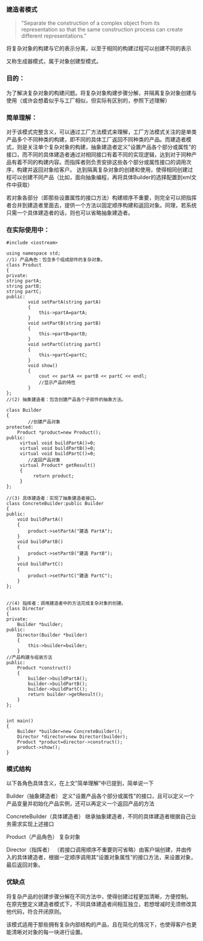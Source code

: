
### 建造者模式

 > "Separate the construction of a complex object from its representation so that the same construction process can create different representations."

将复杂对象的构建与它的表示分离，以至于相同的构建过程可以创建不同的表示

又称生成器模式，属于对象创建型模式。

### 目的：

为了解决复杂对象的构建问题。将复杂对象构建步骤分解，并隔离复杂对象创建与使用（或许会想着似乎与工厂相似，但实际有区别的，参照下述理解）

### 简单理解：

对于该模式完整含义，可以通过工厂方法模式来理解，工厂方法模式关注的是单类产品多个不同种类的构建，即不同的具体工厂返回不同种类的产品。而建造者模式，则是关注单个复杂对象的构建，抽象建造者定义"设置产品各个部分或属性"的接口，而不同的具体建造者通过对相同接口有着不同的实现逻辑，达到对于同种产品有着不同的构建内容。而指挥者则负责安排这些各个部分或属性接口的调用次序，构建并返回对象给客户。
达到隔离复杂对象的创建和使用，使得相同创建过程可以创建不同产品（比如，面向抽象编程，再将具体Builder的选择配置到xml文件中获取）

若对象各部分（即那些设置属性的接口方法）构建顺序不重要，则完全可以把指挥者合并到建造者里面去，提供一个方法以固定顺序构建和返回对象。同理，若系统只需一个具体建造者的话，则也可以省略抽象建造者。

### 在实际使用中：


```
#include <iostream>

using namespace std;
//1) 产品角色：包含多个组成部件的复杂对象。
class Product
{
private:
string partA;
string partB;
string partC;
public:
        void setPartA(string partA)
        {
            this->partA=partA;
        }
        void setPartB(string partB)
        {
            this->partB=partB;
        }
        void setPartC(string partC)
        {
            this->partC=partC;
        }
        void show()
        {
            cout << partA << partB << partC << endl;
            //显示产品的特性
        }
};
//(2) 抽象建造者：包含创建产品各个子部件的抽象方法。

class Builder
{
        //创建产品对象
protected:
    Product *product=new Product();
public:
     virtual void buildPartA()=0;
     virtual void buildPartB()=0;
     virtual void buildPartC()=0;
        //返回产品对象
     virtual Product* getResult()
     {
          return product;
     }
};

//(3) 具体建造者：实现了抽象建造者接口。
class ConcreteBuilder:public Builder
{
public:
    void buildPartA()
    {
        product->setPartA("建造 PartA");
    }
    void buildPartB()
    {
        product->setPartB("建造 PartB");
    }
    void buildPartC()
    {
        product->setPartC("建造 PartC");
    }
};


//(4) 指挥者：调用建造者中的方法完成复杂对象的创建。
class Director
{
private:
    Builder *builder;
public:
    Director(Builder *builder)
    {
        this->builder=builder;
    }
//产品构建与组装方法
public:
    Product *construct()
    {
        builder->buildPartA();
        builder->buildPartB();
        builder->buildPartC();
        return builder->getResult();
    }
};


int main()
{
    Builder *builder=new ConcreteBuilder();
    Director *director=new Director(builder);
    Product *product=director->construct();
    product->show();
}
```

### 模式结构


以下各角色具体含义，在上文“简单理解”中已提到，简单说一下

Builder（抽象建造者）
定义"设置产品各个部分或属性"的接口，且可以定义一个产品变量并初始化产品实例，还可以再定义一个返回产品的方法

ConcreteBuilder（具体建造者）
继承抽象建造者，不同的具体建造者根据自己业务需求实现上述接口

Product（产品角色）
复杂对象

Director（指挥者）
（若接口调用顺序不重要则可省略）由客户端创建，并由传入的具体建造者，根据一定顺序调用其“设置对象属性”的接口方法，来设置对象，最后返回对象。

### 优缺点

将复杂产品的创建步骤分解在不同方法中，使得创建过程更加清晰，方便控制。
在原完整定义建造者模式下，不同具体建造者间相互独立，若想增减时无须修改其他代码，符合开闭原则。

该模式适用于那些拥有复杂内部结构的产品，且在简化的情况下，也使得客户也更能清晰对对象的每一块进行设置。
